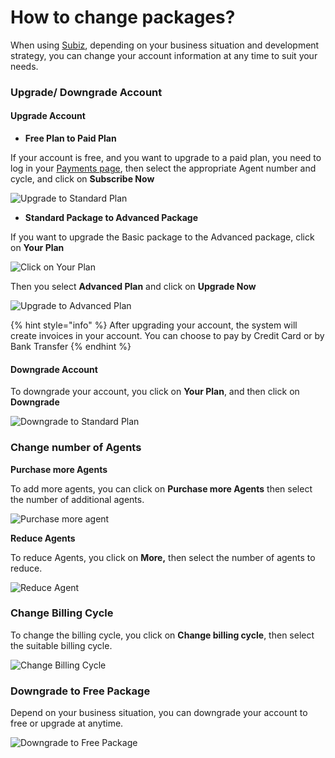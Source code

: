 # How to change packages?

When using [Subiz](https://subiz.com/en%20), depending on your business situation and development strategy, you can change your account information at any time to suit your needs.

### Upgrade/ Downgrade Account 

#### Upgrade Account <a id="nang-cap-tai-khoan"></a>

* **Free Plan to Paid Plan**

If your account is free, and you want to upgrade to a paid plan, you need to log in your [Payments page](https://app.subiz.com/payment-home), then select the appropriate Agent number and cycle, and click on **Subscribe Now** 

![Upgrade to Standard Plan](../.gitbook/assets/image-1.png)

* **Standard Package to Advanced Package**

If you want to upgrade the Basic package to the Advanced package, click on **Your Plan** 

![Click on Your Plan](../.gitbook/assets/your-plan.png)

Then you select **Advanced Plan** and click on **Upgrade Now**

![Upgrade to Advanced Plan](../.gitbook/assets/upgrade-to-advanced-plan.png)

{% hint style="info" %}
After upgrading your account, the system will create invoices in your account. You can choose to pay by Credit Card or by Bank Transfer
{% endhint %}

#### Downgrade Account <a id="ha-cap-tai-khoan"></a>

To downgrade your account, you click on **Your Plan**, and then click on **Downgrade** 

![Downgrade to Standard Plan](../.gitbook/assets/downgrade-to-standard-plan.png)

### Change number of Agents

**Purchase more Agents**

To add more agents, you can click on **Purchase more Agents** then select the number of additional agents.

![Purchase more agent](../.gitbook/assets/purchase-more-agent.png)

**Reduce Agents**

To reduce Agents, you click on **More,** then select the number of agents to reduce.

![Reduce Agent](../.gitbook/assets/reduce-agents.png)

### Change Billing Cycle

To change the billing cycle, you click on **Change billing cycle**, then select the suitable billing cycle.

![Change Billing Cycle](../.gitbook/assets/change-billing-cycle.png)

### Downgrade to Free Package

Depend on your business situation, you can downgrade your account to free or upgrade at anytime.

![Downgrade to Free Package](../.gitbook/assets/downgrade-to-free-package%20%281%29.png)

